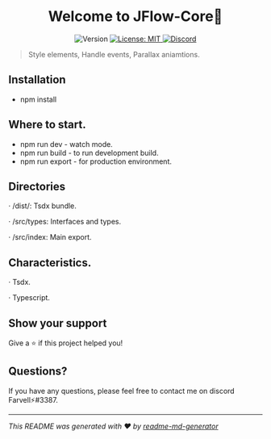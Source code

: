 <h1 align="center">Welcome to JFlow-Core👋</h1>
<p align="center">
  <img alt="Version" src="https://img.shields.io/badge/version-3.0.1-blue.svg?cacheSeconds=2592000" />
  <a href="#" target="_blank">
    <img alt="License: MIT" src="https://img.shields.io/badge/License-MIT-green.svg" />
  </a>
<a href="https://discord.gg/tpNtcJHw" target="_blank"><img src="https://img.shields.io/badge/discord-online-brightgreen.svg" alt="Discord"/></a>
</p>

> Style elements, Handle events, Parallax aniamtions.

## Installation

- npm install

## Where to start.

- npm run dev - watch mode.
- npm run build - to run development build. 
- npm run export - for production environment.

## Directories

· /dist/: Tsdx bundle.

· /src/types: Interfaces and types.

· /src/index: Main export.

## Characteristics.

· Tsdx.

· Typescript.

## Show your support

Give a ⭐️ if this project helped you!

## Questions?

If you have any questions, please feel free to contact me on discord Farvell⚡#3387.

***
_This README was generated with ❤️ by [readme-md-generator](https://github.com/kefranabg/readme-md-generator)_